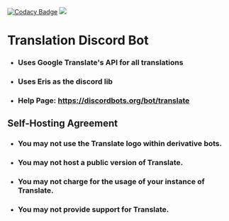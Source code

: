 [![Codacy Badge](https://api.codacy.com/project/badge/Grade/2a6eef98e34e415fa93893f47f5b127e)](https://www.codacy.com/app/TannerReynolds/Translation-Bot?utm_source=github.com&utm_medium=referral&utm_content=TannerReynolds/Translation-Bot&utm_campaign=badger)
[![](https://discordapp.com/api/guilds/299075280503308288/embed.png)](https://discord.gg/3bWf3a2)
# Translation Discord Bot
- ### Uses Google Translate's API for all translations
- ### Uses Eris as the discord lib
- ### Help Page: https://discordbots.org/bot/translate

Self-Hosting Agreement
----
- ### You may not use the Translate logo within derivative bots.
- ### You may not host a public version of Translate.
- ### You may not charge for the usage of your instance of Translate.
- ### You may not provide support for Translate.
